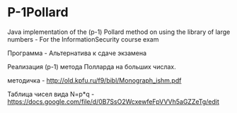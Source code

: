 P-1Pollard
==========

Java implementation of the (p-1) Pollard method on using the library of large numbers - For the InformationSecurity course exam

Программа - Альтернатива к сдаче экзамена

Реализация (p-1) метода Полларда на больших числах.

методичка - http://old.kpfu.ru/f9/bibl/Monograph_ishm.pdf

Таблица чисел вида N=p*q - https://docs.google.com/file/d/0B7SsO2WcxewfeFpVVVh5aGZZeTg/edit


